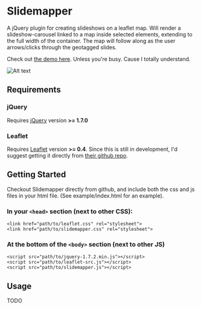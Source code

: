
Slidemapper
===========

A jQuery plugin for creating slideshows on a leaflet map.  Will render a slideshow-carousel linked to a map inside selected elements, extending to the full width of the container.  The map will follow along as the user arrows/clicks through the geotagged slides.

Check out [the demo here](http://cav.is/slidemapper/example/index.html "Demo").  Unless you're busy.  Cause I totally understand.


![Alt text](http://cav.is/img/slidemapper-example.png "Slidemapper Demo")

Requirements
------------

### jQuery

Requires [jQuery](http://jquery.com/ "jQuery") version **>= 1.7.0**

### Leaflet

Requires [Leaflet](http://leaflet.cloudmade.com/ "Leaflet") version **>= 0.4**.  Since this is still in development, I'd suggest getting it directly from [their github repo](https://github.com/CloudMade/Leaflet "github").


Getting Started
------------

Checkout Slidemapper directly from github, and include both the css and js files in your html file.  (See example/index.html for an example).

### In your `<head>` section (next to other CSS):

    <link href="path/to/leaflet.css" rel="stylesheet">
    <link href="path/to/slidemapper.css" rel="stylesheet">

### At the bottom of the `<body>` section (next to other JS)

    <script src="path/to/jquery-1.7.2.min.js"></script>
    <script src="path/to/leaflet-src.js"></script>
    <script src="path/to/slidemapper.js"></script>


Usage
------------
TODO
